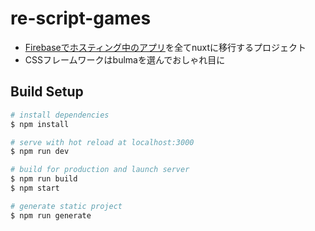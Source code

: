 # re-script-games
- [Firebaseでホスティング中のアプリ](https://hostingsite-243a5.firebaseapp.com/)を全てnuxtに移行するプロジェクト
- CSSフレームワークはbulmaを選んでおしゃれ目に


## Build Setup

``` bash
# install dependencies
$ npm install

# serve with hot reload at localhost:3000
$ npm run dev

# build for production and launch server
$ npm run build
$ npm start

# generate static project
$ npm run generate
```

